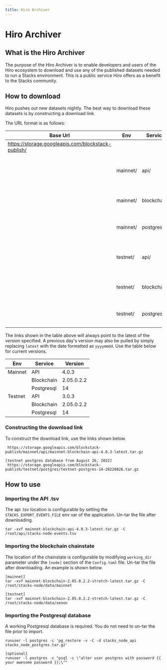 ```yaml
---
title: Hiro Archiver
---
```


# Hiro Archiver

## What is the Hiro Archiver

The purpose of the Hiro Archiver is to enable developers and users of the Hiro ecosystem to download and use any of the 
published datasets needed to run a Stacks environment. This is a public service Hiro offers as a benefit to the 
Stacks community.  

## How to download

Hiro pushes out new datasets nightly. The best way to download these datasets is by constructing a download link.

The URL format is as follows:

| Base Url                                           | Env      | Service     | File                                           | 
|----------------------------------------------------|----------|-------------|------------------------------------------------|
| https://storage.googleapis.com/blockstack-publish/ |          |             |                                                |
|                                                    | mainnet/ | api/        | mainnet-blockchain-api-{version}-latest.tar.gz |
|                                                    | mainnet/ | blockchain/ | mainnet-blockchain-{version}-latest.tar.gz     |
|                                                    | mainnet/ | postgres/   | mainnet-postres-{version}-latest.tar.gz        |
|                                                    | testnet/ | api/        | testnet-blockchain-api-{version}-latest.tar.gz |
|                                                    | testnet/ | blockchain/ | testnet-blockchain-{version}-latest.tar.gz     |
|                                                    | testnet/ | postgres/   | testnet-postgres-{version}-latest.tar.gz       |

The links shown in the table above will always point to the latest of the _version_ specified. A previous day's version may also be pulled by simply 
replacing `latest` with the date formatted as `yyyymmdd`. Use the table below for current versions.

| Env     | Service    | Version      |
|---------|------------|--------------|
| Mainnet | API        | 4.0.3        |
|         | Blockchain | 2.05.0.2.2   |
|         | Postgresql | 14           |
| Testnet | API        | 3.0.3        |
|         | Blockchain | 2.05.0.2.2   |
|         | Postgresql | 14           |


### Constructing the download link

To construct the download link, use the links shown below.

```[mainnet api .tsv from latest]
 https://storage.googleapis.com/blockstack-publish/mainnet/api/mainnet-blockchain-api-4.0.3-latest.tar.gz
 
[testnet postgres database from August 26, 2022]
 https://storage.googleapis.com/blockstack-publish/testnet/postgres/testnet-postgres-14-20220826.tar.gz 
```

## How to use

### Importing the API .tsv

The api .tsv location is configurable by setting the `STACKS_EXPORT_EVENTS_FILE` env var of the application. Un-tar 
the file after downloading.

```shell
tar -xvf mainnet-blockchain-api-4.0.3-latest.tar.gz -C /root/api/stacks-node-events.tsv
```

### Importing the blockchain chainstate

The location of the chainstate is configurable by modifying `working_dir` parameter under the `[node]` section of the 
`Config.toml` file. Un-tar the file after downloading. An example is shown below.

```shell
[mainnet]
tar -xvf mainnet-blockchain-2.05.0.2.2-stretch-latest.tar.gz -C /root/stacks-node/data/mainnet

[testnet]
tar -xvf mainnet-blockchain-2.05.0.2.2-stretch-latest.tar.gz -C /root/stacks-node/data/xenon
```

### Importing the Postgresql database

A working Postgresql database is required. You do not need to un-tar the file prior to import.
```shell
runuser -l postgres -c 'pg_restore -v -C -d stacks_node_api stacks_node_postgres.tar.gz'

[optional]
runuser -l postgres -c "psql -c \"alter user postgres with password {{ your awesome password }};\""
```
